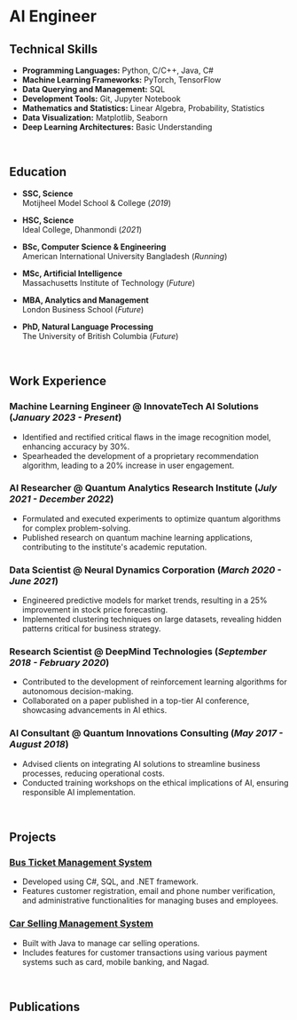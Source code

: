 # AI Engineer

## Technical Skills
- **Programming Languages:** Python, C/C++, Java, C#
- **Machine Learning Frameworks:** PyTorch, TensorFlow
- **Data Querying and Management:** SQL
- **Development Tools:** Git, Jupyter Notebook
- **Mathematics and Statistics:** Linear Algebra, Probability, Statistics
- **Data Visualization:** Matplotlib, Seaborn
- **Deep Learning Architectures:** Basic Understanding

<br>

## Education
- **SSC, Science**  
  Motijheel Model School & College (_2019_)

- **HSC, Science**  
  Ideal College, Dhanmondi (_2021_)

- **BSc, Computer Science & Engineering**  
  American International University Bangladesh (_Running_)

- **MSc, Artificial Intelligence**  
  Massachusetts Institute of Technology (_Future_)

- **MBA, Analytics and Management**  
  London Business School (_Future_)

- **PhD, Natural Language Processing**  
  The University of British Columbia (_Future_)

<br>

## Work Experience
### Machine Learning Engineer @ InnovateTech AI Solutions (_January 2023 - Present_)
- Identified and rectified critical flaws in the image recognition model, enhancing accuracy by 30%.
- Spearheaded the development of a proprietary recommendation algorithm, leading to a 20% increase in user engagement.

### AI Researcher @ Quantum Analytics Research Institute (_July 2021 - December 2022_)
- Formulated and executed experiments to optimize quantum algorithms for complex problem-solving.
- Published research on quantum machine learning applications, contributing to the institute's academic reputation.

### Data Scientist @ Neural Dynamics Corporation (_March 2020 - June 2021_)
- Engineered predictive models for market trends, resulting in a 25% improvement in stock price forecasting.
- Implemented clustering techniques on large datasets, revealing hidden patterns critical for business strategy.

### Research Scientist @ DeepMind Technologies (_September 2018 - February 2020_)
- Contributed to the development of reinforcement learning algorithms for autonomous decision-making.
- Collaborated on a paper published in a top-tier AI conference, showcasing advancements in AI ethics.

### AI Consultant @ Quantum Innovations Consulting (_May 2017 - August 2018_)
- Advised clients on integrating AI solutions to streamline business processes, reducing operational costs.
- Conducted training workshops on the ethical implications of AI, ensuring responsible AI implementation.

<br>

## Projects
### [Bus Ticket Management System](https://github.com/Basharul2002/VOVO)
- Developed using C#, SQL, and .NET framework.
- Features customer registration, email and phone number verification, and administrative functionalities for managing buses and employees.

### [Car Selling Management System](https://github.com/Basharul2002/Prestige-Motor-Sales)
- Built with Java to manage car selling operations.
- Includes features for customer transactions using various payment systems such as card, mobile banking, and Nagad.

<br>

## Publications


